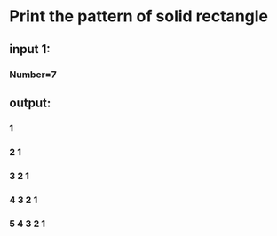 # Print the pattern of solid rectangle 

## input 1:
### Number=7

## output:

### 1 
### 2 1
### 3 2 1
### 4 3 2 1
### 5 4 3 2 1
